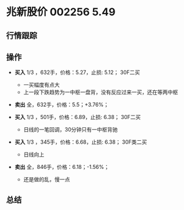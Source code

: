# 兆新股价 002256 5.49

## 行情跟踪
  
## 操作
  - **买入** 1/3 ，632手，价格：5.27，止损: 5.12； 30F二买
    - 一买幅度有点大
    - 上一段下跌趋势为一中枢一盘背，没有反应过来一买，还在等两中枢
  - **卖出** 全，632手，价格：5.5；+3.76%；

  - **买入** 1/3 ，501手，价格：6.89，止损: 6.38； 30F二买
    - 日线的一笔回调，30分钟只有一中枢背驰
  - **买入** 1/3 ，345手，价格：6.68，止损: 6.38； 30F类二买
    - 日线向上
  - **卖出** 全，846手，价格：6.18；-1.56%；
    - 还是做的乱，慢一点

## 总结